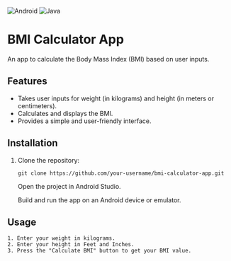 ![Android](https://img.shields.io/badge/Android-3DDC84?style=for-the-badge&logo=android&logoColor=white) ![Java](https://img.shields.io/badge/java-%23ED8B00.svg?style=for-the-badge&logo=openjdk&logoColor=white)

# BMI Calculator App

An app to calculate the Body Mass Index (BMI) based on user inputs.

## Features

- Takes user inputs for weight (in kilograms) and height (in meters or centimeters).
- Calculates and displays the BMI.
- Provides a simple and user-friendly interface.

## Installation

1. Clone the repository:
   
   ```
   git clone https://github.com/your-username/bmi-calculator-app.git
   ```
    Open the project in Android Studio.

    Build and run the app on an Android device or emulator.

## Usage

    1. Enter your weight in kilograms.
    2. Enter your height in Feet and Inches.
    3. Press the "Calculate BMI" button to get your BMI value.
